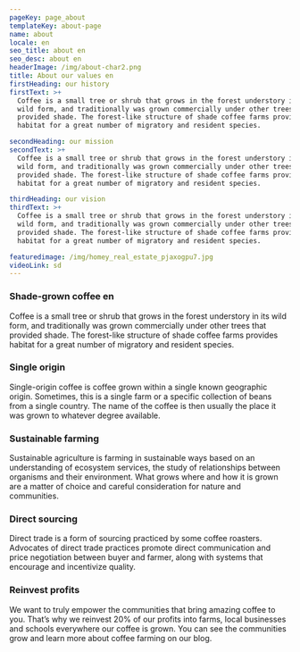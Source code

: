 ```yaml
---
pageKey: page_about
templateKey: about-page
name: about
locale: en
seo_title: about en
seo_desc: about en
headerImage: /img/about-char2.png
title: About our values en
firstHeading: our history
firstText: >+
  Coffee is a small tree or shrub that grows in the forest understory in its
  wild form, and traditionally was grown commercially under other trees that
  provided shade. The forest-like structure of shade coffee farms provides
  habitat for a great number of migratory and resident species.

secondHeading: our mission
secondText: >+
  Coffee is a small tree or shrub that grows in the forest understory in its
  wild form, and traditionally was grown commercially under other trees that
  provided shade. The forest-like structure of shade coffee farms provides
  habitat for a great number of migratory and resident species.

thirdHeading: our vision
thirdText: >+
  Coffee is a small tree or shrub that grows in the forest understory in its
  wild form, and traditionally was grown commercially under other trees that
  provided shade. The forest-like structure of shade coffee farms provides
  habitat for a great number of migratory and resident species.

featuredimage: /img/homey_real_estate_pjaxogpu7.jpg
videoLink: sd
---
```


### Shade-grown coffee en

Coffee is a small tree or shrub that grows in the forest understory in its wild form, and traditionally was grown commercially under other trees that provided shade. The forest-like structure of shade coffee farms provides habitat for a great number of migratory and resident species.

### Single origin

Single-origin coffee is coffee grown within a single known geographic origin. Sometimes, this is a single farm or a specific collection of beans from a single country. The name of the coffee is then usually the place it was grown to whatever degree available.

### Sustainable farming

Sustainable agriculture is farming in sustainable ways based on an understanding of ecosystem services, the study of relationships between organisms and their environment. What grows where and how it is grown are a matter of choice and careful consideration for nature and communities.

### Direct sourcing

Direct trade is a form of sourcing practiced by some coffee roasters. Advocates of direct trade practices promote direct communication and price negotiation between buyer and farmer, along with systems that encourage and incentivize quality.

### Reinvest profits

We want to truly empower the communities that bring amazing coffee to you. That’s why we reinvest 20% of our profits into farms, local businesses and schools everywhere our coffee is grown. You can see the communities grow and learn more about coffee farming on our blog.
